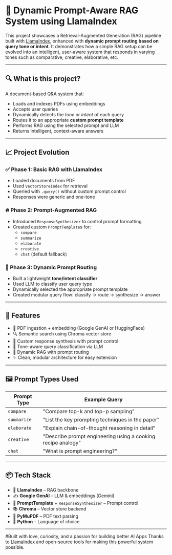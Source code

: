 # 🧠 Dynamic Prompt-Aware RAG System using LlamaIndex

This project showcases a Retrieval-Augmented Generation (RAG) pipeline built with [LlamaIndex](https://www.llamaindex.ai/), enhanced with **dynamic prompt routing based on query tone or intent**. It demonstrates how a simple RAG setup can be evolved into an intelligent, user-aware system that responds in varying tones such as comparative, creative, elaborative, etc.

---

## 🔍 What is this project?

A document-based Q&A system that:
- Loads and indexes PDFs using embeddings
- Accepts user queries
- Dynamically detects the *tone* or *intent* of each query
- Routes it to an appropriate **custom prompt template**
- Performs RAG using the selected prompt and LLM
- Returns intelligent, context-aware answers

---

## 📈 Project Evolution

### ✅ Phase 1: Basic RAG with LlamaIndex
- Loaded documents from PDF
- Used `VectorStoreIndex` for retrieval
- Queried with `.query()` without custom prompt control
- Responses were generic and one-tone

### 🔥 Phase 2: Prompt-Augmented RAG
- Introduced `ResponseSynthesizer` to control prompt formatting
- Created custom `PromptTemplate`s for:
  - `compare`
  - `summarize`
  - `elaborate`
  - `creative`
  - `chat` (default fallback)

### 🚀 Phase 3: Dynamic Prompt Routing
- Built a lightweight **tone/intent classifier**
- Used LLM to classify user query type
- Dynamically selected the appropriate prompt template
- Created modular query flow: classify → route → synthesize → answer

---

## 🧠 Features

- 📄 PDF ingestion + embedding (Google GenAI or HuggingFace)
- 🔍 Semantic search using Chroma vector store
- 🧩 Custom response synthesis with prompt control
- 🔄 Tone-aware query classification via LLM
- 🎯 Dynamic RAG with prompt routing
- ✨ Clean, modular architecture for easy extension

---

## 🖼️ Prompt Types Used

| Prompt Type | Example Query |
|-------------|---------------|
| `compare`   | "Compare top-k and top-p sampling" |
| `summarize` | "List the key prompting techniques in the paper" |
| `elaborate` | "Explain chain-of-thought reasoning in detail" |
| `creative`  | "Describe prompt engineering using a cooking recipe analogy" |
| `chat`      | "What is prompt engineering?" |

---

## 📦 Tech Stack

- 🧠 **LlamaIndex** – RAG backbone
- ✍️ **Google GenAI** – LLM & embeddings (Gemini)
- 🧠 **PromptTemplate** + `ResponseSynthesizer` – Prompt control
- 📚 **Chroma** – Vector store backend
- 📄 **PyMuPDF** – PDF text parsing
- 🧪 **Python** – Language of choice

---

#Built with love, curiosity, and a passion for building better AI Apps
Thanks to [LlamaIndex](https://www.llamaindex.ai/) and open-source tools for making this powerful system possible.



